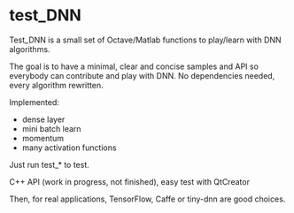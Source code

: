 # test_DNN

Test_DNN is a small set of Octave/Matlab functions to play/learn with DNN algorithms.

The goal is to have a minimal, clear and concise samples and API so everybody can contribute and play with DNN.
No dependencies needed, every algorithm rewritten. 

Implemented: 
- dense layer
- mini batch learn
- momentum
- many activation functions

Just run test_* to test.

C++ API (work in progress, not finished), easy test with QtCreator

Then, for real applications, TensorFlow, Caffe or tiny-dnn are good choices.